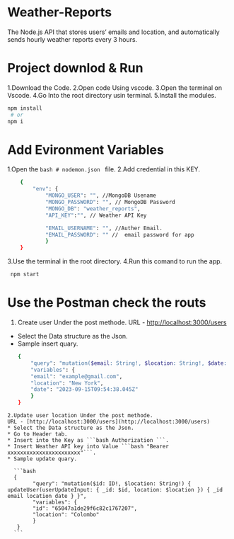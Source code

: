 # Weather-Reports
The Node.js API that stores users’ emails and location, and automatically sends hourly weather reports every 3 hours.

# Project downlod & Run
1.Download the Code.
2.Open code Using vscode.
3.Open the terminal on Vscode.
4.Go Into the root directory usin terminal.
5.Install the modules.
```bash
npm install
 # or
npm i
```

# Add Evironment Variables
1.Open the ```bash # nodemon.json ``` file.
2.Add credential in this KEY.
```bash
    {
        "env": {
            "MONGO_USER": "", //MongoDB Usename
            "MONGO_PASSWORD": "", // MongoDB Password
            "MONGO_DB": "weather_reports", 
            "API_KEY":"", // Weather API Key

            "EMAIL_USERNAME": "", //Auther Email.
            "EMAIL_PASSWORD": "" //  email password for app
            }
    }
```
3.Use the terminal in the root directory. 
4.Run this comand to run the app.
```bash
 npm start
```

# Use the Postman check the routs
1. Create user Under the post methode.
   URL - [http://localhost:3000/users](http://localhost:3000/users)
  * Select the Data structure as the Json.
  * Sample insert quary.
    ```bash
    {
        "query": "mutation($email: String!, $location: String!, $date: String!) { createUser(userInput: { email: $email, location: $location, date: $date }) { _id } }",
        "variables": {
        "email": "example@gmail.com",
        "location": "New York",
        "date": "2023-09-15T09:54:38.045Z"
        }
    }
  ```
2.Update user location Under the post methode.
  URL - [http://localhost:3000/users](http://localhost:3000/users)
  * Select the Data structure as the Json.
  * Go to Header tab.
  * Insert into the Key as ```bash Authorization ```.
  * Insert Weather API key into Value ```bash "Bearer xxxxxxxxxxxxxxxxxxxxxxx"```.
  * Sample update quary.

    ```bash
    {
          "query": "mutation($id: ID!, $location: String!) { updateUser(userUpdateInput: { _id: $id, location: $location }) { _id email location date } }",
          "variables": {
          "id": "65047a1de29f6c82c1767207",
          "location": "Colombo"
          }
     }
    ```

  
